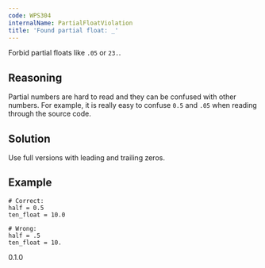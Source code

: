 ```yaml
---
code: WPS304
internalName: PartialFloatViolation
title: 'Found partial float: _'
---
```


Forbid partial floats like `.05` or `23.`.

## Reasoning
Partial numbers are hard to read and they can be confused with other
numbers. For example, it is really easy to confuse `0.5` and `.05`
when reading through the source code.

## Solution
Use full versions with leading and trailing zeros.

## Example

    # Correct:
    half = 0.5
    ten_float = 10.0
    
    # Wrong:
    half = .5
    ten_float = 10.

<div class="versionadded">

0.1.0

</div>